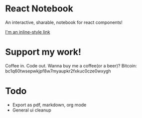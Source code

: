 # React Notebook

An interactive, sharable, notebook for react components! 

[I'm an inline-style link](https://www.reactnotebook.com)

# Support my work!

Coffee in. Code out. Wanna buy me a coffee(or a beer)? Bitcoin: bc1q60twsepwkjpf8w7myaupkr2fxkuc0cze0wxygh

# Todo

- Export as pdf, markdown, org mode
- General ui cleanup

